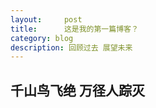 ```yaml
---
layout:     post
title:      这是我的第一篇博客？
category: blog
description: 回顾过去 展望未来
---
```


## 千山鸟飞绝 万径人踪灭


